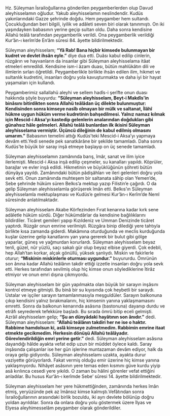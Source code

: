 [//]: # (# Bir Peygamber Tanıyorum: Hz.Süleyman)

Hz. Süleyman İsrailoğullarına gönderilen peygamberlerden olup Davud aleyhisselamın oğludur. Yakub aleyhisselamın neslindendir. Kudüs yakınlarındaki Gazze şehrinde doğdu. Hem peygamber hem sultandı. Çocukluğundan beri bilgili, iyilik ve adâleti seven biri olarak tanınmıştı. On iki yaşındayken babasının yerine geçip sultan oldu. Daha sonra kendisine Allahü teâlâ tarafından peygamberlik verildi. Ona peygamberlik verildiği Kur’ân-ı kerîm’de En’âm sûresi 84. âyette bildirilmektedir.

Süleyman aleyhisselam; **“Yâ Rab! Bana hiçbir kimsede bulunmayan bir kudret ve devlet ihsân eyle.”** diye dua etti. Duâsı kabul edilip cinlerin, rüzgârın ve hayvanların da insanlar gibi Süleyman aleyhisselama itâat etmeleri emredildi. Kendisine ism-i âzam duası, bütün mahlûkâtın dili ve ilimlerin sırları öğretildi. Peygamberlikle birlikte ihsân edilen ilim, hikmet ve sultanlık kudretini, insanları doğru yola kavuşturmakta ve daha iyi bir hayat yaşamaları için kullandı.

Peygamberimiz sallallahü aleyhi ve sellem hadîs-i şerîfte onun duası hakkında şöyle buyurdu: **“Süleyman aleyhisselam, Beyt-i Makdîs’in binâsını bitirdikten sonra Allahü teâlâdan üç dilekte bulunmuştur: Kendisinden sonra kimseye nasîb olmayan bir mülk ve saltanat, İlâhî hükme uygun hüküm verme kudretinin bahşedilmesi. Yalnız namaz kılmak için Mescid-i Aksa’yı kastedip gelenlerin analarından doğdukları gibi günahsız hâle gelmeleri. Allahü teâlâ bunlardan ilk ikisini Süleyman aleyhisselama vermiştir. Üçüncü dileğinin de kabul edilmiş olmasını umarım.”** Babasının temelini attığı Kudüs’teki Mescid-i Aksa’yı yapmaya devâm etti.Yedi senede pek sanatkârâne bir şekilde tamamladı. Daha sonra Kudüs’te büyük bir saray inşâ etmeye başlayıp on üç senede tamamladı.

Süleyman aleyhisselamın zamânında barış, îmâr, sanat ve ilim iyice ilerlemişti. Mescid-i Aksa inşâ edilip çeşmeler, su kanalları yapıldı. Köprüler, barajlar ve evler inşâ edildi. Hikmetinin ve büyüklüğünün şöhreti bütün dünyâya yayıldı. Zamânındaki bütün pâdişâhları ve ileri gelenleri doğru yola sevk etti. Onun zamânında muhteşem bir saltanata sâhip olan Yemen’de, Sebe şehrinde hüküm süren Belkıs’a mektup yazıp Filistin’e çağırdı. O da gelip Süleyman aleyhisselamla görüşerek îmân etti. Belkıs’ın Süleyman aleyhisselamla mektuplaşması ve Kudüs’e gelmesi Kur’ân-ı Kerîm’de Neml sûresinde anlatılmaktadır.

Süleyman aleyhisselam Akabe Körfezinden Fırat kenarına kadar kırk sene adâletle hüküm sürdü. Diğer hükümdârlar da kendisine bağlılıklarını bildirdiler. Ticâret gemileri yapıp Kızıldeniz ve Umman Denizinde ticâret yaptırdı. Rüzgâr onun emrine verilmişti. Rüzgâra binip dilediği yere tahtıyla birlikte kısa zamanda giderdi. Makâmına oturduğunda ve meclis kurduğunda kuşlar üzerine gelip kanatlarını yan yana gererek bir bulut gibi gölge yaparlar, güneş ve yağmurdan korurlardı. Süleyman aleyhisselam beyaz tenli, güzel, nûr yüzlü, saçı sakalı gür olup beyaz elbise giyerdi. Çok edebli, hep Allah’tan korkar, alçak gönüllü, yüksek şanlıydı. Miskin ve fakirlerle oturur; **“Miskinin miskinlerle oturması uygundur.”** buyururdu. Ömrünün son ânına kadar Allahü teâlânın takdir ettiği izzetle insanları doğru yola sevk etti. Herkes tarafından sevilmiş olup hiç kimse onun söylediklerine îtirâz etmiyor ve onun emri dışına çıkmıyordu.

Süleyman aleyhisselam bir gün yapılmakta olan büyük bir sarayın inşâsını kontrol etmeye gitmişti. Bu binâ bir su kıyısında çok heybetli bir saraydı. Ustalar ve işçiler sarayın tamamlanmasıyla meşguldüler. Sarayın balkonuna çıkıp kendisini yalnız bırakmalarını, hiç kimsenin yanına yaklaşmamasını emretti. Sonra da balkonun kenarında asâsına (bastonuna) dayanıp durdu ve etrâfı seyrederek tefekküre başladı. Bu sırada ömrü bitip eceli gelmişti. Azrâil aleyhisselam gelip; **“Şu an dünyâdaki hayâtının son ânıdır.”** dedi. Süleyman aleyhisselam: **“Allahü teâlânın takdiri her ne ise o haktır. Rabbime hamdolsun ki, aslâ kimseye zulmetmedim. Rabbimin emrine itaat etmekte gecikmedim. Herkesin dönüşü Allahü teâlâyadır. Görevlendirildiğin emri yerine getir.”** dedi. Süleyman aleyhisselam asâsına dayandığı hâlde ayakta vefat edip uzun bir müddet öylece kaldı. Saray inşâsında çalışanlar ise her gün işlerine muntazaman devâm ediyor, halk da oraya gelip gidiyordu. Süleyman aleyhisselamı uzakta, ayakta durur vaziyette görüyorlardı. Fakat vermiş olduğu emir üzerine hiç kimse yanına yaklaşmıyordu. Nihâyet asâsının yere temas eden kısmını güve kurdu yiyip asâ kırılınca cesedi yere yıkıldı. O zaman bu hâlini görenler vefat ettiğini anladılar. Bu husus Kur’ân-ı kerîmde Sebe’ sûresi 14. âyette bildirilmektedir. 

Süleyman aleyhisselam her yere hükmettiğinden, zamânında herkes îmân etmiş, yeryüzünde pek az îmânsız kimse kalmıştı.Vefâtından sonra İsrailoğullarının arasındaki birlik bozuldu, iki ayrı devlete bölünüp doğru yoldan ayrıldılar. Sonra da onlara doğru yolu göstermek üzere İlyas ve Elyesa aleyhimesselâm peygamber olarak gönderildiler.
